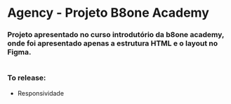 # Agency - Projeto B8one Academy

### Projeto apresentado no curso introdutório da b8one academy, onde foi apresentado apenas a estrutura HTML e o layout no Figma.

![]()


### To release:
- Responsividade